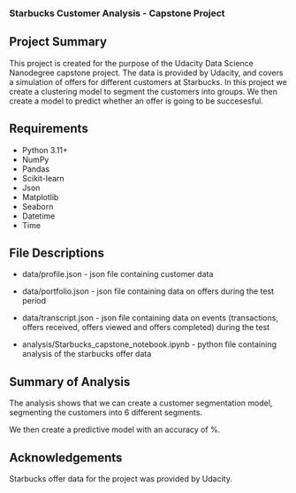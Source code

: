 ### Starbucks Customer Analysis - Capstone Project

## Project Summary

This project is created for the purpose of the Udacity Data Science Nanodegree capstone project. The data is provided by Udacity, and covers a simulation of offers for different customers at Starbucks. In this project we create a clustering model to segment the customers into groups. We then create a model to predict whether an offer is going to be succesesful. 

## Requirements

* Python 3.11+ 
* NumPy
* Pandas
* Scikit-learn
* Json
* Matplotlib
* Seaborn
* Datetime
* Time


## File Descriptions
* data/profile.json - json file containing customer data
* data/portfolio.json - json file containing data on offers during the test period
* data/transcript.json - json file containing data on events (transactions, offers received, offers viewed and offers completed) during the test 

* analysis/Starbucks_capstone_notebook.ipynb - python file containing analysis of the starbucks offer data

## Summary of Analysis

The analysis shows that we can create a customer segmentation model, segmenting the customers into 6 different segments. 

We then create a predictive model with an accuracy of %. 

## Acknowledgements

Starbucks offer data for the project was provided by Udacity. 
